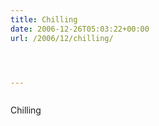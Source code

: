 ```yaml
---
title: Chilling
date: 2006-12-26T05:03:22+00:00
url: /2006/12/chilling/




---
```

<div class="flickr">
  <a href="http://www.flickr.com/photos/schreibblogade/333747960/"><img src="//farm1.static.flickr.com/131/333747960_69efb91e47.jpg" class="flickr-photo" alt="" /></a></p>

  <p>
    Chilling
  </p>
</div>
